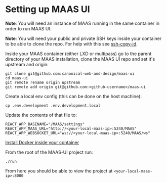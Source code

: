 # Setting up MAAS UI

**Note**: You will need an instance of MAAS running in the same container in order to run MAAS UI.

**Note**: You will need your public and private SSH keys inside your container to be able to clone the repo. For help with this see [ssh-copy-id](https://www.ssh.com/ssh/copy-id).

Inside your MAAS container (either LXD or multipass) go to the parent directory of your MAAS installation, clone the MAAS UI repo and set it's upstream and origin:

```
git clone git@github.com:canonical-web-and-design/maas-ui
cd maas-ui
git remote rename origin upstream
git remote add origin git@github.com:<github-username>/maas-ui
```

Create a local env config (this can be done on the host machine):

```
cp .env.development .env.development.local
```

Update the contents of that file to:

```
REACT_APP_BASENAME="/MAAS/settings"
REACT_APP_MAAS_URL="http://<your-local-maas-ip>:5240/MAAS"
REACT_APP_WEBSOCKET_URL="ws://<your-local-maas-ip>:5240/MAAS/ws"
```

[Install Docker inside your container](https://docs.docker.com/install/linux/docker-ce/ubuntu/)

From the root of the MAAS-UI project run:

```
./run
```

From here you should be able to view the project at `<your-local-maas-ip>:8000`